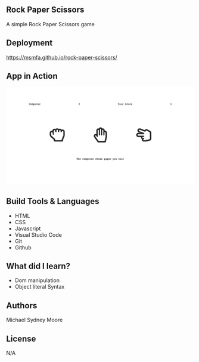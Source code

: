 ## Rock Paper Scissors 
A simple Rock Paper Scissors game
## Deployment
https://msmfa.github.io/rock-paper-scissors/
## App in Action
![](/IMG/rps-screenshot.png)
## Build Tools & Languages
- HTML
- CSS
- Javascript
- Visual Studio Code
- Git
- Github

## What did I learn? 
- Dom manipulation 
- Object literal Syntax 

## Authors 
Michael Sydney Moore 
## License 
N/A


